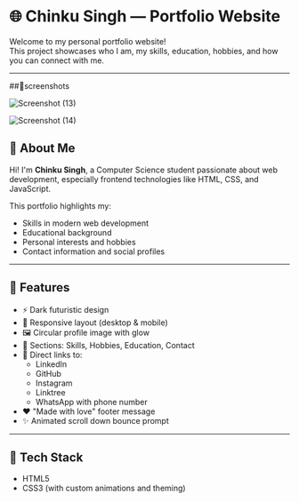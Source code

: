 # 🌐 Chinku Singh — Portfolio Website

Welcome to my personal portfolio website!  
This project showcases who I am, my skills, education, hobbies, and how you can connect with me.

---

##📸screenshots

![Screenshot (13)](https://github.com/user-attachments/assets/50d4ee24-1d1d-4e7d-8978-287ad8ad302e)

![Screenshot (14)](https://github.com/user-attachments/assets/b3834bf6-ccdc-4574-bedd-7755b5f89fd1)




## 🧠 About Me

Hi! I'm **Chinku Singh**, a Computer Science student passionate about web development, especially frontend technologies like HTML, CSS, and JavaScript.

This portfolio highlights my:
- Skills in modern web development
- Educational background
- Personal interests and hobbies
- Contact information and social profiles

---

## 🎨 Features

- ⚡ Dark futuristic design
- 📱 Responsive layout (desktop & mobile)
- 🖼️ Circular profile image with glow
- 🧠 Sections: Skills, Hobbies, Education, Contact
- 🔗 Direct links to:
  - LinkedIn
  - GitHub
  - Instagram
  - Linktree
  - WhatsApp with phone number
- ❤️ "Made with love" footer message
- ✨ Animated scroll down bounce prompt

---

## 🚀 Tech Stack

- HTML5
- CSS3 (with custom animations and theming)
